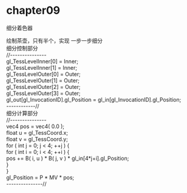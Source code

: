 # chapter09
细分着色器<br/>

绘制茶壶，只有半个，实现 一步一步细分<br/>
细分控制部分<br/>
//---------------<br/>
    gl_TessLevelInner[0] = Inner;<br/>
    gl_TessLevelInner[1] = Inner;<br/>
    gl_TessLevelOuter[0] = Outer;<br/>
    gl_TessLevelOuter[1] = Outer;<br/>
    gl_TessLevelOuter[2] = Outer;<br/>
    gl_TessLevelOuter[3] = Outer;<br/>
    gl_out[gl_InvocationID].gl_Position = gl_in[gl_InvocationID].gl_Position;<br/>
    ------------//<br/>
细分计算部分<br/>
//---------------<br/>
vec4  pos = vec4( 0.0 );<br/>
    float  u = gl_TessCoord.x;<br/>
    float  v = gl_TessCoord.y;<br/>
    for ( int j = 0; j < 4; ++j ) {<br/>
        for ( int i = 0; i < 4; ++i ) {<br/>
            pos += B( i, u ) * B( j, v ) * gl_in[4*j+i].gl_Position;<br/>
        }<br/>
    }<br/>
    gl_Position = P * MV * pos;<br/>
---------------//<br/>
